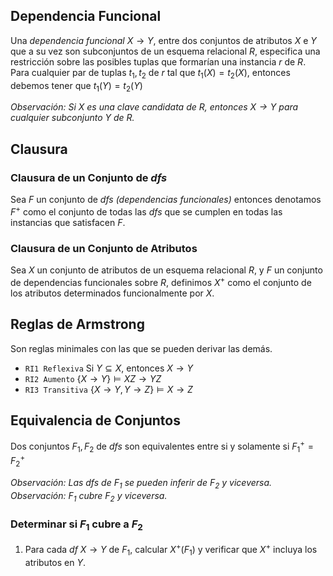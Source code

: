 ## Dependencia Funcional
Una *dependencia funcional* $X \rightarrow Y$, entre dos conjuntos de atributos $X$ e $Y$ que a su vez son subconjuntos de un esquema relacional $R$, especifica una restricción sobre las posibles tuplas que formarían una instancia $r$ de $R$.
Para cualquier par de tuplas $t_1, t_2$ de $r$ tal que $t_1(X)=t_2(X)$, entonces debemos tener que $t_1(Y)=t_2(Y)$

*Observación: Si $X$ es una clave candidata de $R$, entonces $X \rightarrow Y$ para cualquier subconjunto $Y$ de $R$.*

## Clausura
### Clausura de un Conjunto de *dfs*
Sea $F$ un conjunto de *dfs (dependencias funcionales)* entonces denotamos $F^+$ como el conjunto de todas las *dfs* que se cumplen en todas las instancias que satisfacen $F$.

### Clausura de un Conjunto de Atributos
Sea $X$ un conjunto de atributos de un esquema relacional $R$, y $F$ un conjunto de dependencias funcionales sobre $R$, definimos $X^+$ como el conjunto de los atributos determinados funcionalmente por $X$.

## Reglas de Armstrong
Son reglas minimales con las que se pueden derivar las demás.
- `RI1 Reflexiva` Si $Y \subseteq X$, entonces $X \rightarrow Y$
- `RI2 Aumento` $\{X \rightarrow Y\} \vDash XZ \rightarrow YZ$
- `RI3 Transitiva` $\{X \rightarrow Y, Y \rightarrow Z\} \vDash X \rightarrow Z$

## Equivalencia de Conjuntos
Dos conjuntos $F_1, F_2$ de *dfs* son equivalentes entre si y solamente si $F_1^+=F_2^+$ 

*Observación: Las dfs de $F_1$ se pueden inferir de $F_2$ y viceversa.*
*Observación: $F_1$ cubre $F_2$ y viceversa.*

### Determinar si $F_1$ cubre a $F_2$
1. Para cada *df* $X \rightarrow Y$ de $F_1$, calcular $X^+(F_1)$ y verificar que $X^+$ incluya los atributos en $Y$.